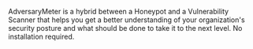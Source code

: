 AdversaryMeter is a hybrid between a Honeypot and a Vulnerability Scanner that helps you get a better understanding of your organization's security posture and what should be done to take it to the next level.
No installation required.
